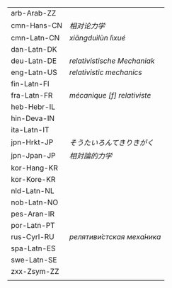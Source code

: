 | | |
|-|-|
| arb-Arab-ZZ |  |
| cmn-Hans-CN | _相对论力学_ |
| cmn-Latn-CN | _xiāngduìlùn lìxué_ |
| dan-Latn-DK |  |
| deu-Latn-DE | _relativistische Mechaniak_ |
| eng-Latn-US | _relativistic mechanics_ |
| fin-Latn-FI |  |
| fra-Latn-FR | _mécanique [f] relativiste_ |
| heb-Hebr-IL |  |
| hin-Deva-IN |  |
| ita-Latn-IT |  |
| jpn-Hrkt-JP | _そうたいろんてきりきがく_ |
| jpn-Jpan-JP | _相対論的力学_ |
| kor-Hang-KR |  |
| kor-Kore-KR |  |
| nld-Latn-NL |  |
| nob-Latn-NO |  |
| pes-Aran-IR |  |
| por-Latn-PT |  |
| rus-Cyrl-RU | _релятиви́стская меха́ника_ |
| spa-Latn-ES |  |
| swe-Latn-SE |  |
| zxx-Zsym-ZZ |  |
|  |  |